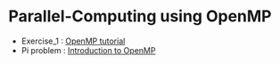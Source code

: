 # Parallel-Computing using OpenMP

- Exercise_1 : [OpenMP tutorial](https://computing.llnl.gov/tutorials/openMP/)
- Pi problem : [Introduction to OpenMP](https://www.youtube.com/watch?v=nE-xN4Bf8XI&list=PLLX-Q6B8xqZ8n8bwjGdzBJ25X2utwnoEG) 
